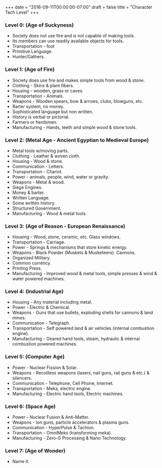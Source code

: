 +++
date = "2016-09-11T00:00:00-07:00"
draft = false
title = "Character Tech Level"
+++

### Level 0: (Age of Suckyness)

* Society does not use fire and is not capable of making tools.
* Its members can use readily available objects for tools.
* Transportation - foot
* Primitive Language.
* Hunter/Gathers.

### Level 1: (Age of Fire)

* Society does use fire and makes simple tools from wood & stone.
* Clothing - Skins & plant fibers.
* Housing - wooden, grass or caves.
* Transportation - Animals.
* Weapons - Wooden spears, bow & arrows, clubs, blowguns, etc.
* Barter system, no money.
* Sophisticated language but non written.
* History is verbal or pictorial.
* Farmers or herdsmen.
* Manufacturing - Hands, teeth and simple wood & stone tools.

### Level 2: (Metal Age - Ancient Egyptian to Medieval Europe)

* Metal tools w/moving parts.
* Clothing - Leather & woven cloth.
* Housing - Wood & stone.
* Communication - Letters.
* Transportation - Chariot.
* Power - animals, people, wind, water or gravity.
* Weapons - Metal & wood.
* Siege Engines.
* Money & barter.
* Written Language.
* Some written history.
* Structured Government.
* Manufacturing - Wood & metal tools.

### Level 3: (Age of Reason - European Renaissance)

* Housing - Wood, stone, ceramic, etc. Glass windows.
* Transportation - Carriage.
* Power - Springs & mechanisms that store kinetic energy.
* Weapons - Black Powder (Muskets & Musketeers). Cannons.
* Organized Military.
* Common currency.
* Printing Press.
* Manufacturing - Improved wood & metal tools, simple presses & wind & water powered machines.

### Level 4: (Industrial Age)

* Housing - Any material including metal.
* Power - Electric & Chemical.
* Weapons - Guns that use bullets, exploding shells for cannons & land mines.
* Communication - Telegraph.
* Transportation - Self powered land & air vehicles (internal combustion engine).
* Manufacturing - Geared hand tools, steam, hydraulic & internal combustion powered machines.

### Level 5: (Computer Age)

* Power - Nuclear Fission & Solar.
* Weapons - Recoilless weapons (lasers, nail guns, rail guns & etc.) & silencers.
* Communication - Telephone, Cell Phone, Internet.
* Transportation - Meka, electric engine.
* Manufacturing - Electric hand tools, Electric machines.

### Level 6: (Space Age)

* Power - Nuclear Fusion & Anti-Matter.
* Weapons - Ion guns, particle accelerators & plasma guns.
* Communication - HyperPulse & Tachion.
* Transportation - OmniMeks (transforming meka).
* Manufacturing - Zero-G Processing & Nano Technology.

### Level 7: (Age of Wonder)

* Name it.




